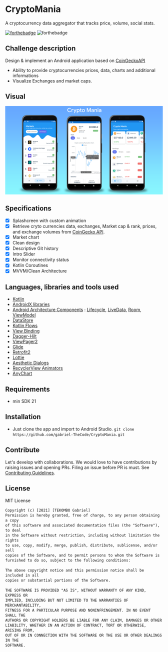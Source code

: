 # CryptoMania
 A cryptocurrency data aggregator that tracks price, volume, social stats.

[![forthebadge](https://forthebadge.com/images/badges/built-for-android.svg)](https://forthebadge.com)
![forthebadge](https://forthebadge.com/images/badges/built-with-love.svg)


<a name="description"></a>

## Challenge description

Design & implement an Android application based on [CoinGeckoAPI](https://coingecko.com/en/api)

- Ability to provide cryptocurrencies prices, data, charts and additional informations
- Visualize Exchanges and market caps.

<a name="screenshots"></a>

## Visual

<img src="https://github.com/gabriel-TheCode/AndroidLibrariesAssets/raw/master/CryptoMania/cryptomania.png"/>

<a name="specifications"></a>

## Specifications

- [x] Splashcreen with custom animation
- [x] Retrieve cryto currencies data, exchanges, Market cap &amp; rank, prices, and exchange volumes from [CoinGecko API](https://coingecko.com/en/api).
- [x] Market chart
- [x] Clean design
- [x] Descriptive Git history
- [x] Intro Slider
- [x] Monitor connectivity status
- [x] Kotlin Coroutines
- [x] MVVM/Clean Architecture

<a name="tools"></a>

## Languages, libraries and tools used

- [Kotlin](https://kotlinlang.org/)
- [AndroidX libraries](https://developer.android.com/jetpack/androidx)
- [Android Architecture Components](https://developer.android.com/topic/libraries/architecture) : [Lifecycle](https://developer.android.com/topic/libraries/architecture/lifecycle), [LiveData](https://developer.android.com/topic/libraries/architecture/livedata), [Room](https://developer.android.com/jetpack/androidx/releases/room), [ViewModel](https://developer.android.com/topic/libraries/architecture/viewmodel)
- [DataStore](https://developer.android.com/topic/libraries/architecture/datastore)
- [Kotlin Flows](https://developer.android.com/kotlin/flow)
- [View Binding](https://developer.android.com/topic/libraries/view-binding)
- [Dagger-Hilt](https://developer.android.com/training/dependency-injection/hilt-android)
- [ViewPager2](https://developer.android.com/jetpack/androidx/releases/viewpager2)
- [Glide](https://github.com/bumptech/glide)
- [Retrofit2](https://github.com/square/retrofit)
- [Lottie](https://github.com/airbnb/lottie-android)
- [Aesthetic Dialogs](https://github.com/gabriel-TheCode/AestheticDialogs)
- [RecyclerView Animators](https://github.com/wasabeef/recyclerview-animators)
- [AnyChart](https://github.com/AnyChart/AnyChart-Android)


<a name="requirements"></a>

## Requirements

- min SDK 21

<a name="installation"></a>

## Installation

- Just clone the app and import to Android Studio.
  `git clone https://github.com/gabriel-TheCode/CryptoMania.git`

<a name="contribute"></a>

## Contribute

Let's develop with collaborations. We would love to have contributions by raising issues and opening PRs. Filing an issue before PR is must.
See [Contributing Guidelines](CONTRIBUTING.md).

<a name="license"></a>

## License

MIT License

```
Copyright (c) [2021] [TEKOMBO Gabriel]
Permission is hereby granted, free of charge, to any person obtaining a copy
of this software and associated documentation files (the "Software"), to deal
in the Software without restriction, including without limitation the rights
to use, copy, modify, merge, publish, distribute, sublicense, and/or sell
copies of the Software, and to permit persons to whom the Software is
furnished to do so, subject to the following conditions:

The above copyright notice and this permission notice shall be included in all
copies or substantial portions of the Software.

THE SOFTWARE IS PROVIDED "AS IS", WITHOUT WARRANTY OF ANY KIND, EXPRESS OR
IMPLIED, INCLUDING BUT NOT LIMITED TO THE WARRANTIES OF MERCHANTABILITY,
FITNESS FOR A PARTICULAR PURPOSE AND NONINFRINGEMENT. IN NO EVENT SHALL THE
AUTHORS OR COPYRIGHT HOLDERS BE LIABLE FOR ANY CLAIM, DAMAGES OR OTHER
LIABILITY, WHETHER IN AN ACTION OF CONTRACT, TORT OR OTHERWISE, ARISING FROM,
OUT OF OR IN CONNECTION WITH THE SOFTWARE OR THE USE OR OTHER DEALINGS IN THE
SOFTWARE.
```

